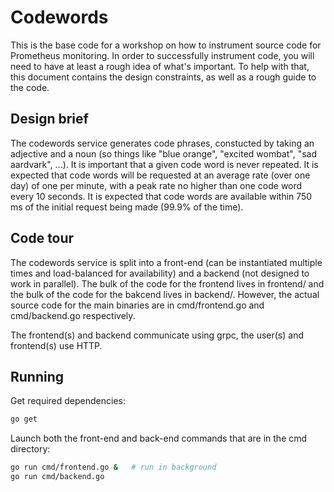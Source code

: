 # Codewords

This is the base code for a workshop on how to instrument source code for Prometheus monitoring. In order to successfully instrument code, you will need to have at least a rough idea of what's important. To help with that, this document contains the design constraints, as well as a rough guide to the code.

## Design brief

The codewords service generates code phrases, constucted by taking an adjective and a noun (so things like "blue orange", "excited wombat", "sad aardvark", ...). It is important that a given code word is never repeated. It is expected that code words will be requested at an average rate (over one day) of one per minute, with a peak rate no higher than one code word every 10 seconds. It is expected that code words are available within 750 ms of the initial request being made (99.9% of the time).

## Code tour

The codewords service is split into a front-end (can be instantiated multiple times and load-balanced for availability) and a backend (not designed to work in parallel). The bulk of the code for the frontend lives in frontend/ and the bulk of the code for the bakcend lives in backend/. However, the actual source code for the main binaries are in cmd/frontend.go and cmd/backend.go respectively.

The frontend(s) and backend communicate using grpc, the user(s) and frontend(s) use HTTP.

## Running

Get required dependencies:
```bash
go get
```

Launch both the front-end and back-end commands that are in the cmd directory:
```bash
go run cmd/frontend.go &   # run in background
go run cmd/backend.go
```
